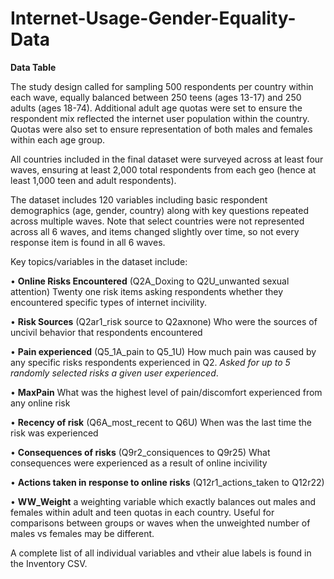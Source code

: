 # Internet-Usage-Gender-Equality-Data


**Data Table**

The study design called for sampling 500 respondents per country within each wave, equally balanced between 250 teens (ages 13-17) and 250 adults (ages 18-74). Additional adult age quotas were set to ensure the respondent mix reflected the internet user population within the country.  Quotas were also set to ensure  representation of both males and females within each age group.

All countries included in the final dataset were surveyed across at least four waves, ensuring at least 2,000 total respondents from each geo (hence at least 1,000 teen and adult respondents).

The dataset includes 120 variables including basic respondent demographics (age, gender, country) along with key questions repeated across multiple waves. Note that select countries were not represented across all 6 waves, and items changed slightly over time, so not every response item is found in all 6 waves.

Key topics/variables in the dataset include:

•	**Online Risks Encountered** (Q2A_Doxing to Q2U_unwanted sexual attention) Twenty one risk items asking respondents whether they encountered specific types of internet incivility.

•	**Risk Sources** (Q2ar1_risk source to Q2axnone) Who were the sources of uncivil behavior that respondents encountered 

•	**Pain experienced** (Q5_1A_pain to Q5_1U) How much pain was caused by any specific risks respondents experienced in Q2. _Asked for up to 5 randomly selected risks a given user experienced_.

•	**MaxPain** What was the highest level of pain/discomfort experienced from any online risk

•	**Recency of risk** (Q6A_most_recent to Q6U) When was the last time the risk was experienced

•	**Consequences of risks** (Q9r2_consiquences to Q9r25) What consequences were experienced as a result of online incivility

•	**Actions taken in response to online risks** (Q12r1_actions_taken to Q12r22) 

•	**WW_Weight** a weighting variable which exactly balances out males and females within adult and teen quotas in each country. Useful for comparisons between groups or waves when the unweighted number of males vs females may be different.

A complete list of all individual variables and vtheir alue labels is found in the Inventory CSV.
